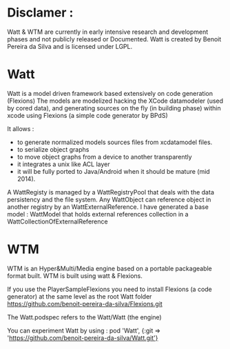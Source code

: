 Disclamer : 
===========

Watt & WTM are currently in early intensive research and development phases and not publicly released or Documented.
Watt is created by Benoit Pereira da Silva and is licensed under LGPL.

Watt
====

Watt is a model driven framework based extensively on code generation (Flexions)
The models are modelized hacking the XCode datamodeler (used by cored data), and generating sources on the fly (in building phase) within xcode using Flexions (a simple code generator by BPdS)

It allows :

- to generate normalized models sources files from xcdatamodel files.
- to serialize object graphs
- to move object graphs from a device to another transparently
- it integrates a unix like ACL layer
- it will be fully ported to Java/Android when it should be mature (mid 2014).

A WattRegisty is managed by a WattRegistryPool that deals with the data persistency and the file system.
Any WattObject can reference object in another registry by an WattExternalReference.
I have generated a base model  : WattModel that holds external references collection in a WattCollectionOfExternalReference


WTM
====

WTM is an Hyper&Multi/Media engine based on a portable packageable format built.
WTM is built using watt & Flexions.

If you use the PlayerSampleFlexions you need to install Flexions (a code generator) at the same level as the root Watt folder
https://github.com/benoit-pereira-da-silva/Flexions.git

The Watt.podspec refers to the Watt/Watt (the engine)

You can experiment Watt by using :
pod 'Watt', {:git => 'https://github.com/benoit-pereira-da-silva/Watt.git'}